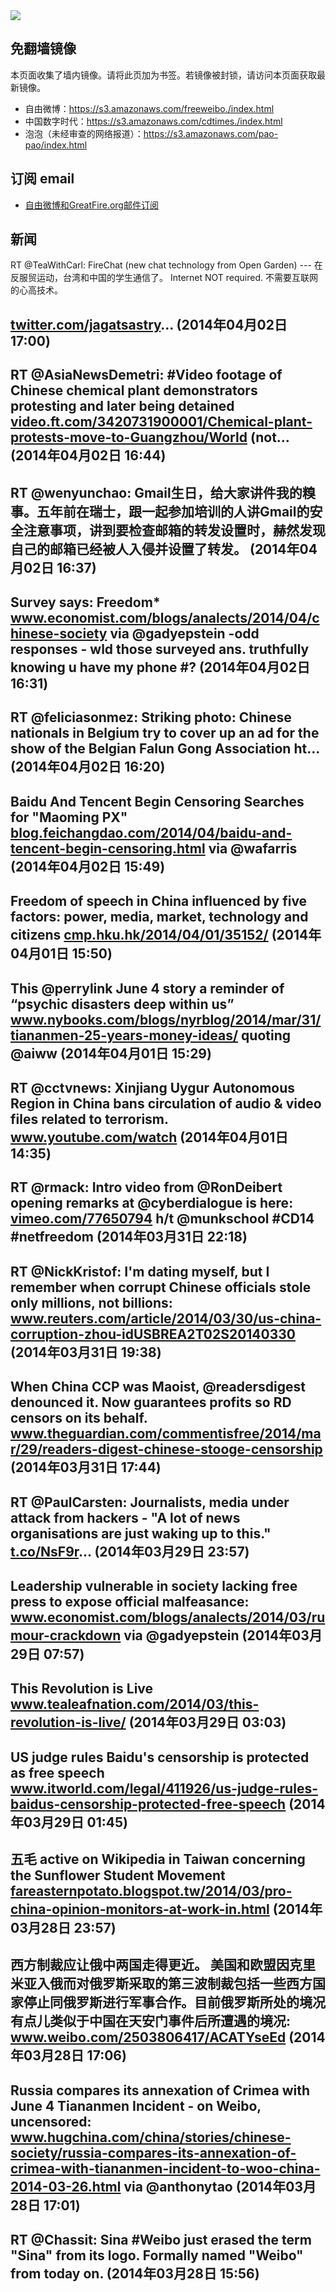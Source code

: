 <img src="https://raw.githubusercontent.com/greatfire/z/master/logos.gif" />

## 免翻墙镜像
本页面收集了墙内镜像。请将此页加为书签。若镜像被封锁，请访问本页面获取最新镜像。
* 自由微博：https://s3.amazonaws.com/freeweibo./index.html
* 中国数字时代：https://s3.amazonaws.com/cdtimes./index.html
* 泡泡（未经审查的网络报道）：https://s3.amazonaws.com/pao-pao/index.html

## 订阅 email
* <a href="https://greatfire.us7.list-manage.com/subscribe?u=854fca58782082e0cbdf204a0&id=c78949b93c">自由微博和GreatFire.org邮件订阅</a>
		
## 新闻
RT @TeaWithCarl: FireChat (new chat technology from Open Garden) ---
在反服贸运动，台湾和中国的学生通信了。
Internet NOT required. 不需要互联网的心高技术。

<a href="https://twitter.com/jagatsastry">twitter.com/jagatsastry</a>… (2014年04月02日 17:00)
 ---
RT @AsiaNewsDemetri: #Video footage of Chinese chemical plant demonstrators protesting and later being detained <a href="http://video.ft.com/3420731900001/Chemical-plant-protests-move-to-Guangzhou/World">video.ft.com/3420731900001/Chemical-plant-protests-move-to-Guangzhou/World</a> (not… (2014年04月02日 16:44)
 ---
RT @wenyunchao: Gmail生日，给大家讲件我的糗事。五年前在瑞士，跟一起参加培训的人讲Gmail的安全注意事项，讲到要检查邮箱的转发设置时，赫然发现自己的邮箱已经被人入侵并设置了转发。 (2014年04月02日 16:37)
 ---
Survey says: Freedom* <a href="http://www.economist.com/blogs/analects/2014/04/chinese-society?fsrc=scn/tw_ec/freedom_with_an_asterisk">www.economist.com/blogs/analects/2014/04/chinese-society</a> via @gadyepstein -odd responses - wld those surveyed ans. truthfully knowing u have my phone #? (2014年04月02日 16:31)
 ---
RT @feliciasonmez: Striking photo: Chinese nationals in Belgium try to cover up an ad for the show of the Belgian Falun Gong Association ht… (2014年04月02日 16:20)
 ---
Baidu And Tencent Begin Censoring Searches for "Maoming PX" <a href="http://blog.feichangdao.com/2014/04/baidu-and-tencent-begin-censoring.html">blog.feichangdao.com/2014/04/baidu-and-tencent-begin-censoring.html</a> via @wafarris (2014年04月02日 15:49)
 ---
Freedom of speech in China influenced by five factors: power, media, market, technology and citizens <a href="http://cmp.hku.hk/2014/04/01/35152/?utm_source=twitterfeed&utm_medium=twitter">cmp.hku.hk/2014/04/01/35152/</a> (2014年04月01日 15:50)
 ---
This @perrylink June 4 story a reminder of “psychic disasters deep within us” <a href="http://www.nybooks.com/blogs/nyrblog/2014/mar/31/tiananmen-25-years-money-ideas/">www.nybooks.com/blogs/nyrblog/2014/mar/31/tiananmen-25-years-money-ideas/</a> quoting @aiww (2014年04月01日 15:29)
 ---
RT @cctvnews: Xinjiang Uygur Autonomous Region in China bans circulation of audio &amp; video files related to terrorism. <a href="http://www.youtube.com/watch?v=rX0K8rr3RWw&list=PLt-M8o1W_GdSherIG5KY36Wp4Vj0qiqG5">www.youtube.com/watch</a> (2014年04月01日 14:35)
 ---
RT @rmack: Intro video from @RonDeibert opening remarks at @cyberdialogue is here: <a href="http://vimeo.com/77650794">vimeo.com/77650794</a> h/t @munkschool #CD14 #netfreedom (2014年03月31日 22:18)
 ---
RT @NickKristof: I'm dating myself, but I remember when corrupt Chinese officials stole only millions, not billions: <a href="http://www.reuters.com/article/2014/03/30/us-china-corruption-zhou-idUSBREA2T02S20140330">www.reuters.com/article/2014/03/30/us-china-corruption-zhou-idUSBREA2T02S20140330</a> (2014年03月31日 19:38)
 ---
When China CCP was Maoist, @readersdigest denounced it. Now guarantees profits so RD censors on its behalf.   <a href="http://www.theguardian.com/commentisfree/2014/mar/29/readers-digest-chinese-stooge-censorship?CMP=twt_gu">www.theguardian.com/commentisfree/2014/mar/29/readers-digest-chinese-stooge-censorship</a> (2014年03月31日 17:44)
 ---
RT @PaulCarsten: Journalists, media under attack from hackers - "A lot of news organisations are just waking up to this." <a href="http://t.co/NsF9r">t.co/NsF9r</a>… (2014年03月29日 23:57)
 ---
Leadership vulnerable in society lacking free press to expose official malfeasance: <a href="http://www.economist.com/blogs/analects/2014/03/rumour-crackdown?utm_content=bufferfbde3&utm_medium=social&utm_source=twitter.com&utm_campaign=buffer">www.economist.com/blogs/analects/2014/03/rumour-crackdown</a> via @gadyepstein (2014年03月29日 07:57)
 ---
This Revolution is Live <a href="http://www.tealeafnation.com/2014/03/this-revolution-is-live/">www.tealeafnation.com/2014/03/this-revolution-is-live/</a> (2014年03月29日 03:03)
 ---
US judge rules Baidu's censorship is protected as free speech <a href="http://www.itworld.com/legal/411926/us-judge-rules-baidus-censorship-protected-free-speech">www.itworld.com/legal/411926/us-judge-rules-baidus-censorship-protected-free-speech</a> (2014年03月29日 01:45)
 ---
五毛 active on Wikipedia in Taiwan concerning the Sunflower Student Movement <a href="http://fareasternpotato.blogspot.tw/2014/03/pro-china-opinion-monitors-at-work-in.html?utm_content=buffer2b766&utm_medium=social&utm_source=twitter.com&utm_campaign=buffer">fareasternpotato.blogspot.tw/2014/03/pro-china-opinion-monitors-at-work-in.html</a> (2014年03月28日 23:57)
 ---
西方制裁应让俄中两国走得更近。 美国和欧盟因克里米亚入俄而对俄罗斯采取的第三波制裁包括一些西方国家停止同俄罗斯进行军事合作。目前俄罗斯所处的境况有点儿类似于中国在天安门事件后所遭遇的境况: <a href="http://www.weibo.com/2503806417/ACATYseEd">www.weibo.com/2503806417/ACATYseEd</a> (2014年03月28日 17:06)
 ---
Russia compares its annexation of Crimea with June 4 Tiananmen Incident - on Weibo, uncensored: <a href="http://www.hugchina.com/china/stories/chinese-society/russia-compares-its-annexation-of-crimea-with-tiananmen-incident-to-woo-china-2014-03-26.html#.UzU6E8W8whI.twitter">www.hugchina.com/china/stories/chinese-society/russia-compares-its-annexation-of-crimea-with-tiananmen-incident-to-woo-china-2014-03-26.html</a> via @anthonytao (2014年03月28日 17:01)
 ---
RT @Chassit: Sina #Weibo just erased the term "Sina" from its logo. Formally named "Weibo" from today on. (2014年03月28日 15:56)
 ---
